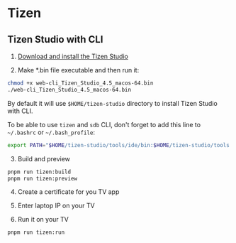 # Tizen

## Tizen Studio with CLI

1. [Download and install the Tizen Studio](https://docs.tizen.org/application/tizen-studio/setup/install-sdk/)

2. Make \*.bin file executable and then run it:

```bash
chmod +x web-cli_Tizen_Studio_4.5_macos-64.bin
./web-cli_Tizen_Studio_4.5_macos-64.bin
```

By default it will use `$HOME/tizen-studio` directory to install Tizen Studio with CLI.

To be able to use `tizen` and `sdb` CLI, don't forget to add this line to `~/.bashrc` or `~/.bash_profile`:

```bash
export PATH="$HOME/tizen-studio/tools/ide/bin:$HOME/tizen-studio/tools:$PATH"
```

3. Build and preview

```bash
pnpm run tizen:build
pnpm run tizen:preview
```

4. Create a certificate for you TV app

<!-- TODO: how to create certificate -->

5. Enter laptop IP on your TV

<!-- TODO: how to enter IP on your TV -->

6. Run it on your TV

```bash
pnpm run tizen:run
```
